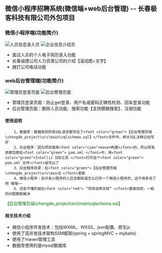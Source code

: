 ## 微信小程序招聘系统(微信端+web后台管理)  --  长春极客科技有限公司外包项目 
### 微信小程序端(功能简介)

![人员信息录入页](https://github.com/GeekCoffee/WeChat_recruitment_system/blob/master/demo_pic/demo1.png
)
  ![企业信息介绍页](https://github.com/GeekCoffee/WeChat_recruitment_system/blob/master/demo_pic/demo2.png
)
- 面试人员的个人电子简历录入功能
- 长春诚德公司人力资源公司的介绍【滚动图+文字】
- 拨打公司电话功能

### web后台管理端(功能简介)

![管理员登录页面](https://github.com/GeekCoffee/WeChat_recruitment_system/blob/master/demo_pic/demo3.png
)
  ![后台管理页面](https://github.com/GeekCoffee/WeChat_recruitment_system/blob/master/demo_pic/demo4.png
)
- 管理员登录页面：防止get登录、用户名或密码正确性检测、回车登录功能
- 后台管理页面：删除人员功能、搜索功能【支持模糊搜索】、注销功能

#### 使用说明

```
    1、数据库：数据库的所有SQL语言都写在了<font color="green">【后台管理员端\chengde_project\src\main\sqlschema.sql】</font>文件中，相关SQL注释已经写好
    2、后台程序：因为项目是用<font color="cyan">maven构建</font>的，所以所有依赖包都在<font color="green"> pom.xml </font>中，用<font color="green">IntelliJ IED工具 </font>打开这个<font color="green"> pom.xml 文件</font>就可以了
    3、后台程序目录：在<font color="green">【后台管理员端\chengde_project\src\main】</font>里面
    4、微信小程序：会开发小程序的人应该都知道怎么打开一个微信小程序的，这不用多说了吧 嘻嘻~~
    5、还有不懂的就在<font color="red"> “项目说明文档” </font>里面找吧，一般的问题都能解决
```
<font color="green">【后台管理员端\chengde_project\src\main\sqlschema.sql】</font>

#### 相关技术介绍
* 微信小程序开发技术：包括WXML、WXSS、json配置、原生js
* 使用了高并发技术架构SSM框架(spring + springMVC + mybatis)
* 使用了maven管理工具
* 数据库使用的是mysql数据库
